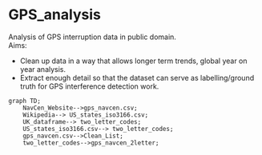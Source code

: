 # GPS_analysis
Analysis of GPS interruption data in public domain.  
Aims:
- Clean up data in a way that allows longer term trends, global year on year analysis.
- Extract enough detail so that the dataset can serve as labelling/ground truth for GPS interference detection work.
```mermaid
graph TD;
    NavCen_Website-->gps_navcen.csv;
    Wikipedia--> US_states_iso3166.csv;
    UK_dataframe--> two_letter_codes;
    US_states_iso3166.csv--> two_letter_codes;
    gps_navcen.csv-->Clean_List;
    two_letter_codes-->gps_navcen_2letter;
 ```
